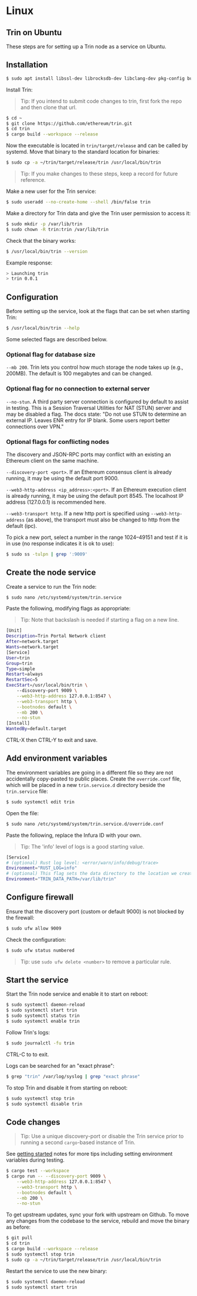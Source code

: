 # Linux

## Trin on Ubuntu

These steps are for setting up a Trin node as a service on Ubuntu.

## Installation
```sh
$ sudo apt install libssl-dev librocksdb-dev libclang-dev pkg-config build-essentials
```
Install Trin:
> Tip: If you intend to submit code changes to trin, first fork the repo and
then clone that url.
```sh
$ cd ~
$ git clone https://github.com/ethereum/trin.git
$ cd trin
$ cargo build --workspace --release
```
Now the executable is located in `trin/target/release` and can be called by systemd.
Move that binary to the standard location for binaries:
```sh
$ sudo cp -a ~/trin/target/release/trin /usr/local/bin/trin
```
> Tip: If you make changes to these steps, keep a record for future reference.

Make a new user for the Trin service:
```sh
$ sudo useradd --no-create-home --shell /bin/false trin
```
Make a directory for Trin data and give the Trin user permission to access it:
```sh
$ sudo mkdir -p /var/lib/trin
$ sudo chown -R trin:trin /var/lib/trin
```
Check that the binary works:
```sh
$ /usr/local/bin/trin --version
```
Example response:
```sh
> Launching trin
> trin 0.0.1
```
## Configuration
Before setting up the service, look at the flags that can be set when starting Trin:
```sh
$ /usr/local/bin/trin --help
```
Some selected flags are described below.

### Optional flag for database size
`--mb 200`. Trin lets you control how much storage the node takes up (e.g., 200MB). The default is
100 megabytes and can be changed.

### Optional flag for no connection to external server

`--no-stun`. A third party server connection is configured by default to assist in testing.
This is a Session Traversal Utilities for NAT (STUN) server and may be disabled
a flag. The docs state: "Do not use STUN to determine an external IP. Leaves
ENR entry for IP blank. Some users report better connections over VPN."

### Optional flags for conflicting nodes

The discovery and JSON-RPC ports may conflict with an existing an Ethereum client
on the same machine.

`--discovery-port <port>`. If an Ethereum consensus client is already running, it may be using
the default port 9000.

`--web3-http-address <ip_address>:<port>`. If an Ethereum execution client is already running, it may be using the default port 8545. The localhost IP address (127.0.0.1) is recommended here.

`--web3-transport http`. If a new http port is specified using `--web3-http-address` (as above),
the transport must also be changed to http from the default (ipc).

To pick a new port, select a number in the range 1024–49151 and
test if it is in use (no response indicates it is ok to use):

```sh
$ sudo ss -tulpn | grep ':9009'
```

## Create the node service

Create a service to run the Trin node:
```sh
$ sudo nano /etc/systemd/system/trin.service
```
Paste the following, modifying flags as appropriate:
> Tip: Note that backslash is needed if starting a flag on a new line.
```sh
[Unit]
Description=Trin Portal Network client
After=network.target
Wants=network.target
[Service]
User=trin
Group=trin
Type=simple
Restart=always
RestartSec=5
ExecStart=/usr/local/bin/trin \
    --discovery-port 9009 \
    --web3-http-address 127.0.0.1:8547 \
    --web3-transport http \
    --bootnodes default \
    --mb 200 \
    --no-stun
[Install]
WantedBy=default.target
```
CTRL-X then CTRL-Y to exit and save.

## Add environment variables

The environment variables are going in a different file so they
are not accidentally copy-pasted to public places. Create the `override.conf`
file, which will be placed in a new `trin.service.d` directory beside
the `trin.service` file:
```sh
$ sudo systemctl edit trin
```
Open the file:
```sh
$ sudo nano /etc/systemd/system/trin.service.d/override.conf
```
Paste the following, replace the Infura ID with your own.
> Tip: The 'info' level of logs is a good starting value.
```sh
[Service]
# (optional) Rust log level: <error/warn/info/debug/trace>
Environment="RUST_LOG=info"
# (optional) This flag sets the data directory to the location we created earlier.
Environment="TRIN_DATA_PATH=/var/lib/trin"
```
## Configure firewall

Ensure that the discovery port (custom or default 9000) is not blocked by the firewall:
```sh
$ sudo ufw allow 9009
```
Check the configuration:
```sh
$ sudo ufw status numbered
```
> Tip: use `sudo ufw delete <number>` to remove a particular rule.

## Start the service

Start the Trin node service and enable it to start on reboot:
```sh
$ sudo systemctl daemon-reload
$ sudo systemctl start trin
$ sudo systemctl status trin
$ sudo systemctl enable trin
```
Follow Trin's logs:
```sh
$ sudo journalctl -fu trin
```
CTRL-C to to exit.

Logs can be searched for an "exact phrase":
```sh
$ grep "trin" /var/log/syslog | grep "exact phrase"
```
To stop Trin and disable it from starting on reboot:
```sh
$ sudo systemctl stop trin
$ sudo systemctl disable trin
```
## Code changes

> Tip: Use a unique discovery-port or disable the Trin service prior to running a second
`cargo`-based instance of Trin.

See [getting started](getting_started.md) notes for more tips including setting environment
variables during testing.
```sh
$ cargo test --workspace
$ cargo run -- --discovery-port 9009 \
    --web3-http-address 127.0.0.1:8547 \
    --web3-transport http \
    --bootnodes default \
    --mb 200 \
    --no-stun
```

To get upstream updates, sync your fork with upstream on Github. To move any changes
from the codebase to the service, rebuild and move the binary as before:

```sh
$ git pull
$ cd trin
$ cargo build --workspace --release
$ sudo systemctl stop trin
$ sudo cp -a ~/trin/target/release/trin /usr/local/bin/trin
```
Restart the service to use the new binary:
```sh
$ sudo systemctl daemon-reload
$ sudo systemctl start trin
```
